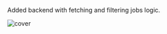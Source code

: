 Added backend with fetching and filtering jobs logic.

![cover](https://user-images.githubusercontent.com/80092914/205654966-0a006b0e-fad8-4c63-b938-36b87ae7b2e1.png)
